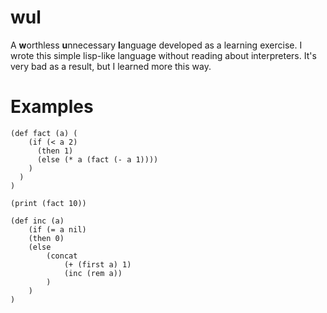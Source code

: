wul
========
A **w**orthless **u**nnecessary **l**anguage developed as a learning exercise. I wrote this simple lisp-like language without reading about interpreters. It's very bad as a result, but I learned more this way.

Examples
=======
```
(def fact (a) (
	(if (< a 2) 
	  (then 1)
	  (else (* a (fact (- a 1))))
	)
  )
)

(print (fact 10))
```

```
(def inc (a)
	(if (= a nil)
	(then 0)
	(else 
		(concat 
			(+ (first a) 1) 
			(inc (rem a))
		)		
	)
)
```